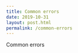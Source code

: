 ```yaml
---
title: Common errors
date: 2019-10-31
layout: post.html
permalink: /common-errors
---
```


Common errors 

